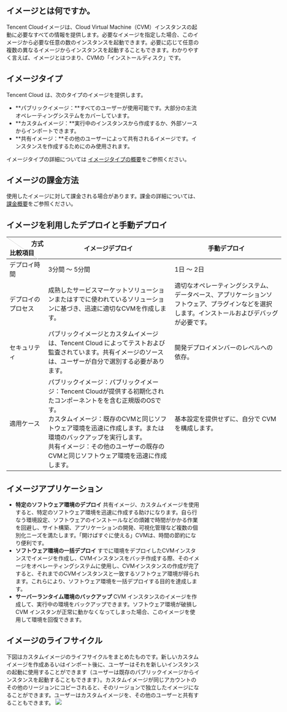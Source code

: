## イメージとは何ですか。
Tencent Cloudイメージは、Cloud Virtual Machine（CVM）インスタンスの起動に必要なすべての情報を提供します。必要なイメージを指定した場合、このイメージから必要な任意の数のインスタンスを起動できます。必要に応じて任意の複数の異なるイメージからインスタンスを起動することもできます。わかりやすく言えば、イメージとはつまり、CVMの「インストールディスク」です。

## イメージタイプ
Tencent Cloud は、次のタイプのイメージを提供します。
- **パブリックイメージ：**すべてのユーザーが使用可能です。大部分の主流オペレーティングシステムをカバーしています。
- **カスタムイメージ：**実行中のインスタンスから作成するか、外部ソースからインポートできます。
- **共有イメージ：**その他のユーザーによって共有されるイメージです。インスタンスを作成するためにのみ使用されます。

イメージタイプの詳細については [イメージタイプの概要](https://intl.cloud.tencent.com/document/product/213/4941)をご参照ください。

## イメージの課金方法[](id:mirrorBilling)
使用したイメージに対して課金される場合があります。課金の詳細については、[課金概要](https://intl.cloud.tencent.com/document/product/213/2179)をご参照ください。

## イメージを利用したデプロイと手動デプロイ

<table style="width:717px;">
<thead>
<tr>
<th style="width:85px;height:45px;position:relative;font-weight:700;" valign="top"><div style="position:absolute;width:1px;height:102px;top:0;left:0;background-color: #d9d9d9;transform: rotate(-55deg);transform-origin:top;"></div><div style="position:relative;left:30px">方式</div><div style="position:relative;left:-10px">比較項目</th>
<th><strong>イメージデプロイ</strong></th>
<th><strong>手動デプロイ</strong></th>
</tr>
</thead>
<tbody><tr>
<td>デプロイ時間</td>
<td>3分間 ～ 5分間</td>
<td>1日 ～ 2日</td>
</tr>
<tr>
<td>デプロイのプロセス</td>
<td>成熟したサービスマーケットソリューションまたはすでに使われているソリューションに基づき、迅速に適切なCVMを作成します。</td>
<td>適切なオペレーティングシステム、データベース、アプリケーションソフトウェア、プラグインなどを選択します。インストールおよびデバッグが必要です。</td>
</tr>
<tr>
<td>セキュリティ</td>
<td>パブリックイメージとカスタムイメージは、Tencent Cloud によってテストおよび監査されています。共有イメージのソースは、ユーザーが自分で選別する必要があります。</td>
<td>開発デプロイメンバーのレベルへの依存。</td>
</tr>
<tr>
<td>適用ケース</td>
<td>パブリックイメージ：パブリックイメージ：Tencent Cloudが提供する初期化されたコンポーネントをを含む正規版のOSです。<br>カスタムイメージ：既存のCVMと同じソフトウェア環境を迅速に作成します。または環境のバックアップを実行します。<br>共有イメージ：その他のユーザーの既存のCVMと同じソフトウェア環境を迅速に作成します。</td>
<td>基本設定を提供せずに、自分で CVM を構成します。</td>
</tr>
</tbody></table>

## イメージアプリケーション
 - **特定のソフトウェア環境のデプロイ**
共有イメージ、カスタムイメージを使用すると、特定のソフトウェア環境を迅速に作成する助けになります。自ら行なう環境設定、ソフトウェアのインストールなどの煩雑で時間がかかる作業を回避し、サイト構築、アプリケーションの開発、可視化管理など複数の個別化ニーズを満たします。「開けばすぐに使える」CVMは、時間の節約になり便利です。
 - **ソフトウェア環境の一括デプロイ**
すでに環境をデプロイしたCVMインスタンスでイメージを作成し、CVMインスタンスをバッチ作成する際、そのイメージをオペレーティングシステムに使用し、CVMインスタンスの作成が完了すると、それまでのCVMインスタンスと一致するソフトウェア環境が得られます。これらにより、ソフトウェア環境を一括デプロイする目的を達成します。
 - **サーバーランタイム環境のバックアップ**
CVM インスタンスのイメージを作成して、実行中の環境をバックアップできます。ソフトウェア環境が破損しCVM インスタンが正常に動かなくなってしまった場合、このイメージを使用して環境を回復できます。

## イメージのライフサイクル

下図はカスタムイメージのライフサイクルをまとめたものです。新しいカスタムイメージを作成あるいはインポート後に、ユーザーはそれを新しいインスタンスの起動に使用することができます（ユーザーは既存のパブリックイメージからインスタンスを起動することもできます）。カスタムイメージが同じアカウントのその他のリージョンにコピーされると、そのリージョンで独立したイメージになることができます。ユーザーはカスタムイメージを、その他のユーザーと共有することもできます。
![](https://qcloudimg.tencent-cloud.cn/raw/fc696f071652956e00c62c273fc5dde3.png)

